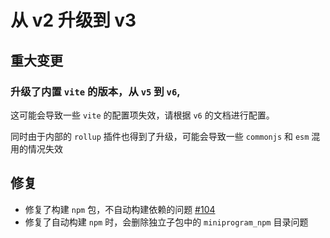 # 从 v2 升级到 v3

## 重大变更

### 升级了内置 `vite` 的版本，从 `v5` 到 `v6`,

这可能会导致一些 `vite` 的配置项失效，请根据 `v6` 的文档进行配置。

同时由于内部的 `rollup` 插件也得到了升级，可能会导致一些 `commonjs` 和 `esm` 混用的情况失效

## 修复

- 修复了构建 `npm` 包，不自动构建依赖的问题 [#104](https://github.com/weapp-vite/weapp-vite/issues/104)
- 修复了自动构建 `npm` 时，会删除独立子包中的 `miniprogram_npm` 目录问题
